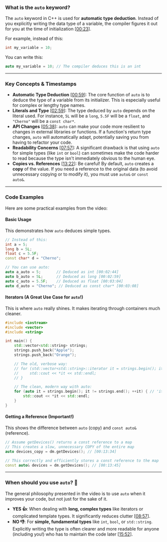 ### What is the `auto` keyword?

The `auto` keyword in C++ is used for **automatic type deduction**. Instead of you explicitly writing the data type of a variable, the compiler figures it out for you at the time of initialization \[[00:23](http://www.youtube.com/watch?v=2vOPEuiGXVo&t=23)\].

For example, instead of this:

```cpp
int my_variable = 10;
```

You can write this:

```cpp
auto my_variable = 10; // The compiler deduces this is an int
```

-----

### Key Concepts & Timestamps

  * **Automatic Type Deduction** \[[00:59](http://www.youtube.com/watch?v=2vOPEuiGXVo&t=59)\]: The core function of `auto` is to deduce the type of a variable from its initializer. This is especially useful for complex or lengthy type names.
  * **Literals and Type** \[[02:59](http://www.youtube.com/watch?v=2vOPEuiGXVo&t=179)\]: The type deduced by `auto` depends on the literal used. For instance, `5L` will be a `long`, `5.5F` will be a `float`, and `"Cherno"` will be a `const char*`.
  * **API Changes** \[[05:38](http://www.youtube.com/watch?v=2vOPEuiGXVo&t=338)\]: `auto` can make your code more resilient to changes in external libraries or functions. If a function's return type changes, `auto` will automatically adapt, potentially saving you from having to refactor your code.
  * **Readability Concerns** \[[07:57](http://www.youtube.com/watch?v=2vOPEuiGXVo&t=477)\]: A significant drawback is that using `auto` for simple types (like `int` or `bool`) can sometimes make the code harder to read because the type isn't immediately obvious to the human eye.
  * **Copies vs. References** \[[13:22](http://www.youtube.com/watch?v=2vOPEuiGXVo&t=802)\]: Be careful\! By default, `auto` creates a **copy** of the value. If you need a reference to the original data (to avoid unnecessary copying or to modify it), you must use `auto&` or `const auto&`.

-----

### Code Examples

Here are some practical examples from the video:

#### Basic Usage

This demonstrates how `auto` deduces simple types.

```cpp
// Instead of this:
int a = 5;
long b = 5L;
float c = 5.5F;
const char* d = "Cherno";

// You can use auto:
auto a_auto = 5;       // Deduced as int [00:02:44]
auto b_auto = 5L;      // Deduced as long [00:02:59]
auto c_auto = 5.5F;    // Deduced as float [00:03:04]
auto d_auto = "Cherno"; // Deduced as const char* [00:03:08]
```

#### Iterators (A Great Use Case for `auto`\!)

This is where `auto` really shines. It makes iterating through containers much cleaner.

```cpp
#include <iostream>
#include <vector>
#include <string>

int main() {
    std::vector<std::string> strings;
    strings.push_back("Apple");
    strings.push_back("Orange");

    // The old, verbose way:
    // for (std::vector<std::string>::iterator it = strings.begin(); it != strings.end(); ++it) {
    //     std::cout << *it << std::endl;
    // }

    // The clean, modern way with auto:
    for (auto it = strings.begin(); it != strings.end(); ++it) { // 'it' is correctly deduced [00:10:36]
        std::cout << *it << std::endl;
    }
}
```

#### Getting a Reference (Important\!)

This shows the difference between `auto` (copy) and `const auto&` (reference).

```cpp
// Assume getDevices() returns a const reference to a map
// This creates a slow, unnecessary COPY of the entire map
auto devices_copy = dm.getDevices(); // [00:13:34]

// This correctly and efficiently stores a const reference to the map
const auto& devices = dm.getDevices(); // [00:13:45]
```

-----

### When should you use `auto`? 🤔

The general philosophy presented in the video is to use `auto` when it improves your code, but not just for the sake of it.

  * **YES 👍**: When dealing with **long, complex types** like iterators or complicated template types. It significantly reduces clutter \[[08:57](http://www.youtube.com/watch?v=2vOPEuiGXVo&t=537)\].
  * **NO 👎**: For **simple, fundamental types** like `int`, `bool`, or `std::string`. Explicitly writing the type is often clearer and more readable for anyone (including you\!) who has to maintain the code later \[[15:52](http://www.youtube.com/watch?v=2vOPEuiGXVo&t=952)\].

